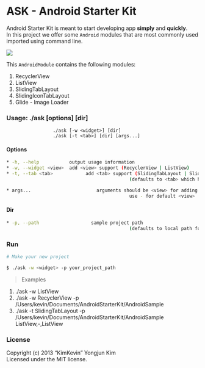 ASK - Android Starter Kit
=====

Android Starter Kit is meant to start developing app **simply** and **quickly**.  
In this project we offer some `Android` modules that are most commonly used imported using command line.

![](https://github.com/kimkevin/AndroidStarterKit/blob/master/assets/ask.gif)

This `AndroidModule` contains the following modules:

1. RecyclerView
2. ListView
3. SlidingTabLayout 
4. SlidingIconTabLayout 
5. Glide - Image Loader

### Usage: ./ask [options] [dir]
					 ./ask [-w <widget>] [dir]
					 ./ask [-t <tab>] [dir] [args...]

#### Options
```bash
* -h, --help           output usage information
* -w, --widget <view>  add <view> support (RecyclerView | ListView) 
* -t, --tab <tab>	 		 add <tab> support (SlidingTabLayout | SlidingIconTabLayout)
											 (defaults to <tab> which has two fragment)

* args... 					 	 arguments should be <view> for adding to <tab> 
											 use - for default <view>
```

#### Dir
```bash
* -p, --path				   sample project path 
											 (defaults to local path for ask-sample in root project)

```

### Run

```bash
# Make your new project

$ ./ask -w <widget> -p your_project_path 

```

> Examples  
1. ./ask -w ListView 
2. ./ask -w RecyclerView -p /Users/kevin/Documents/AndroidStarterKit/AndroidSample 
3. ./ask -t SlidingTabLayout -p /Users/kevin/Documents/AndroidStarterKit/AndroidSample ListView,-,ListView

### License

Copyright (c) 2013 “KimKevin” Yongjun Kim  
Licensed under the MIT license.

